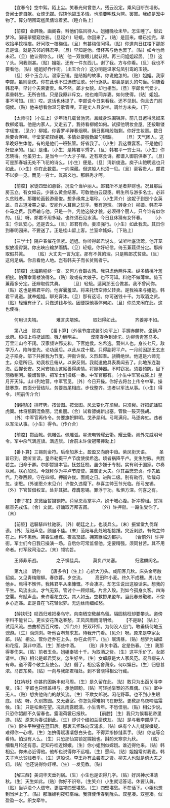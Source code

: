 <!-- { "loadSidebar": true } -->
　　【宜春令】空中絮。陌上尘。笑春光何曾恋人。残云没定。乘风目断东墙影。吾闻士羞自献。女愧无媒。假饶他碧玉多情。也须要明珠为聘。罢罢。我终是笼中物了。算分明围鸾槛凤倩谁着紧。〔睡介贴上〕 

　　【前腔】金屛晚。画阁春。料他们临风待人。姐姐晚妆未毕。怎生睡了。梨云梦冷。阑珊翠壁窥妆影。〔旦起介〕轻蛾。你回来了。〔贴〕是回来。幡已挂完。早收拾半捻檀痕。好问取一枝梅信。〔旦〕有甚梅信问得。〔贴〕你道向日红楼下那郞君是谁。就是东邻的韩君平。〔旦〕早知是他。借杯茶与他也罢了。〔贴〕如今也尙未迟。〔旦〕他认得你么。〔贴〕他一双俊眼儿就认得。再三问姐姐起居。〔旦〕这丫头。问我则甚。〔贴〕姐姐。还有一件东西儿。谢了我。方与你看。〔旦〕我也不要看他。〔贴〕姐姐好乔作衙。〔出玉合介〕这分明是温家勾凤引鸾的玉镜。 
　　〔旦〕好个玉合儿。温家玉镜。是结姻的故事。你说他怎的。〔贴〕姐姐。我家李郞。虽则豪侠。你在此也不过选伎征歌。分行逐队。那裏是到头的勾当。倘随着韩君平。早讨个夫荣妻贵。纵不然。郞才女貌。却也相当。〔旦〕李郞负气爱才。素重韩生。无所吝惜。只是我原非斥女。他也难同弃妻。如何使得。〔贴〕姐姐。事不可知。〔旦〕哎。这话也休提了。李郞说今日来看我。还不见到。你且去门前伺候。〔贴〕他来想看你温习歌管哩。正是丈人且安坐。调丝方未央。〔下〕 

　　【太师引】〔小生上〕少年场几载曾驰骋。且藏身珠围锦屛。前几日邀得念奴来教柳姬唱。他是内家人。又走去了。我待看柳姬如何。试探他明妆金屋。还按取镂字瑶笙。〔见介〕柳姬。你香罗半亸春烟暝。鎭日裏粉殷脂剩。你好生妆裹。数日后要会客哩。华堂宴裙钗绣裀。多情处要殷勤翠勺银缾。 
　　〔旦〕天气困人。这早晚好生体倦。有的是他们一班弦管。好省我了。〔小生〕我这番宴客。不是他们好应承的。〔旦〕是谁。〔小生〕是韩君平秀才。〔旦〕韩君平一穷士耳。〔小生〕你怎晓得。他虽穷士。是当今一个大才子哩。近有寒食诗。都谱入御前供奉了。〔旦〕可是那春城无处不飞花的诗么。〔小生〕便是。〔旦〕淸新俊逸。庾子山鲍明远也只如此。〔小生〕你在此数载。一向深藏。但这般人也须一见。〔旦〕豪客贵人。郞君不以妾一见。而见一穷士。眞高义也。那韩秀才呵。 

　　【前腔】家徒四壁如悬磬。况没个当垆丽人。郞君所不足者非财也。况且那后房玉立。有女如云。少甚么黄金结客。可敎他白云窥臣。韩生所与游多名士。必非久贫贱者。那雕轮画毂游豪俊。想多缘席上堪珍。〔小生背介〕这妮子到是个女英雄。自古道凌霄之姿。安能作人耳目之玩乎。我有道理。〔转身介〕柳姬。韩君平仆马之费。我尽输与他。只是一件。凭他这般才貌。必须得个丽人。只今谁有似你的。〔旦〕呀。郞君不用多疑。也终须石见水淸。今日且休猜有女怀春。 
　　〔小生〕你且安心。还是去么。〔旦〕郞君有命。妾须强行。〔小生〕如此我去。其日你到春明园来。不要送了。正是桂山留上客。兰室命媱妖。〔下贴上〕 

　　【三学士】隔户春催花信紧。姐姐。你听得郞君说么。试听叶底流莺。他开笼拟放凌霄翼。你出峡应输梦雨情。〔旦〕轻蛾。你好轻信。倚玉蒹葭须分定。那辨取假共眞。 
　　〔贴〕大丈夫一言为定。那有不眞的理。只是韩郞忒贫些。〔旦〕这何足病。你且看他人地。岂有韩夫子而长贫贱者乎。 

　　【前腔】北海鹏程终一奋。又何方食鷇衣鹑。我只虑他两件来。纵多情桃叶羞相接。怕薄幸靑楼浪得名。〔贴〕敢或有大娘子。也不可知。料他不做薄幸。倚玉蒹葭多分定。还辨取假共眞。 
　　〔旦〕轻蛾。适间那玉合做甚。我不曾问你。〔贴〕这也是韩君平的。他客囊羞涩。将来托悟空师父转卖。是我袖来与姐姐。韩君平说道。就奉姐姐。聊充膏沐。〔旦〕那有这话。你可送钱十千。为取酒之赀。〔贴〕轻蛾有计了。只做送钱与他。因便探他事体何如。〔旦〕你总来闲在此。这也使得。 

　　何用识夫壻。　　　　难言夫壻殊。 
　　取妇得如此。　　　　齐姜亦不如。 

　　第八出　除戎 
　　【番卜算】〔外侯节度戎装引众军上〕手握赤麟符。坐鎭卢龙府。桓桓上将挺雄图。戮力酬明主。 
　　漠南春色到滹沱。边柳靑靑塞马多。万里江山今不闭。汉家频许郅支和。下官姓侯。名希逸。营州人也。身长七尺。敌学万人。陷阵登先。论功居后。以此从戎十载。只得副将平卢。一月前因那王玄志之子殒身。部下共推我为节度。押衙许俊。义烈超羣。骁腾绝世。他道是六师无主。众意所归。劝我权且俯从。以安反侧。我就遣他具表奏闻去了。此地东连渤海。西握长安。又闻安禄山这厮善得虏情。将窥神器。不时窃发。须要预防。目下羽檄稍闲。狼烟暂静。把军士们操练一番。中军官那有。〔小生中军官戎装上〕星月开天阵。山川列地营。中军官见。〔外〕今日开操。你好去将台上传令中军。操鼓搴旗。四面分营结队。务要首尾相应。步伐整齐。违者以军法从事。〔小生〕得令。〔照前传介合〕 

　　【倒拖船】排阵势。按营图。按营图。风云变化在须臾。只须臾。好把蛇蟠联虎翼。休将鹅鹳混鱼丽。混鱼丽。〔合〕试看骠姚新出塞。管敎一鼓灭强胡。 
　　〔外〕中军官再传令。务要旗帜鲜明。戈矛犀利。弓弯满月。马逐奔虹。违者以军法从事。〔小生〕得令。〔传介合〕 

　　【前腔】攒画戟。佩雕弧。佩雕弧。星流电转耀云衢。耀云衢。阃外先威明号令。军中杀气满旌旗。满旌旗。〔合前末许俊冠带捧勑上〕 

　　【番卜算】三锡剖金符。后命加茅土。盈盈又向府中趋。紫凤衔天语。 
　　圣旨已到。跪听宣读。皇帝勑摄平卢节度使侯希逸。顷者祸降平卢。变生肘腋。共戕若主。归命于卿。尔卽暂摄本官。抚兹狂校。虽少嫌于专制。实有利于国家。尔奏以闻。朕心加悦。今就拜尔为平卢节度使。兼御史大夫。尔其益懋忠贞。作先敌忾。乃眷西顾。守在四邻。押衙许俊。面阙之日。进阶二级。别有勑行。钦哉毋忽。谢恩。〔外谢恩介末见介〕许俊久违麾下。恭喜主帅玉节光临。彤弓宠锡。〔外〕下官暂借权宜。处非其据。荐膺恩锡。罪浮于功。私惧方深。何喜之有。 

　　【柰子花】念微臣暂摄铜符。荷皇恩竟掌平卢。媿干城心腹。折冲樽俎。誓捐躯奋先戎伍。〔合〕文武。好诵取万邦吉甫。 
　　〔外〕许押衙。一路生受你了。〔末〕 

　　【前腔】远騑騑四牡驰驱。〔外〕朝廷之上。也谈兵么。〔末〕振堂堂九伐谋谟。〔外〕范阳声息。颇自不佳。〔末〕范阳与此处地相接踵。灾近剥肤。有俺主帅在上。料不患他。笑春生组练。夜高笳鼓。拥罴貅临边都护。 
　　〔合前外〕许押衙。军士们今日我已操演一场。自后你可常监督他。定要精强。须同甘苦。其不用命者。付军政司治之。〔末〕领钧旨。 

　　王师非乐战。　　　　之子愼佳兵。 
　　莫负卢龙塞。　　　　归邀麟阁名。 

　　第九出　诇约 
　　【唐多令】〔生上〕心折大刀头。咸阳客几秋。床头金尽敝貂裘。又见靑梅赠柳。春欲暮。岁空流。 
　　高田种小麦。终久不成穗。男儿在他乡。焉得不憔悴。我韩君平从来慷慨。不会凄凉。却怎生说出这般话来。想我的平生。风流出众。才气无双。管讨个一顾倾城。片言入彀。到如今孤身久客。四海空囊。有赋声金。未许看花立仗。其人如玉。空教掷果盈车。当此春景融和。不奈乡心迢递。正是自在飞花轻似梦。无边丝雨细如愁。 

　　【醉扶归】叹西归难把秦乌守。向南栖空敎越鸟留。隔园桃枉却要攀头。道傍李料不能甘口。更长安花落送春愁。正风风雨雨淸明候。 
　　【不是路】〔贴上〕试觅风流。曲曲桥西百尺楼。〔扣门介〕把双环扣。为何没人应门。敢垂杨何地玉骢游。〔生〕滴浏浏。听他百啭莺求友。待我开门看。〔见介〕呀。原来是李家女郞。〔贴〕相公。管你迁乔在上头。你在此何干。〔生〕眠淸昼。〔贴〕想梦为蝴蝶和花瘦。莫非中酒。〔生〕那些中酒。 
　　〔贴〕非关中酒。定是伤春。〔生〕我那得春伤来。〔贴〕前者玉合。姐姐奉钱十千。为取酒之赀。〔生〕这平乐价了。女郞请坐。〔贴〕相公是郞君契友。怎生好坐。〔生〕女郞原是大人家风范。况且柳夫人有命。道不得个敬主及使么。〔贴〕僭了。相公客舍萧条。何以娱日。〔生〕归思甚浓。马首东矣。〔贴〕一向与我郞君相处。到不曾晓得相公行藏。 

　　【红衲袄】你甚的困新丰似马周。〔生〕是久留在此。〔贴〕敢只为出函关寻李叟。〔生〕李郞也只倾盖相与。承他顾盼。〔贴〕可轻抛举案的齐眉偶。〔生〕室中无人。〔贴〕想贪他倚门的献笑流。〔生〕不欺女郞说。闲花野草。也不到小生眼底。〔贴〕呀。久别故园。又无妻室。你怎免得雉朝飞在野愁。更敎那乌夜啼临霜候。〔生〕只是松楸在望。况且雨露旣濡。小生靑年。不愁佳丽。〔贴〕相公少说。只恐你韶颜不久留春也。露湿荷裳已报秋。 
　　【前腔】〔生〕我只为悞看花帝里游。〔贴〕原来为春试到此。〔生〕却讨个结如兰豪侠友。〔贴〕是与我李郞厚了。〔生〕恨生平种璧在蓝田后。那裏去怀珠向汉浦求。〔贴〕纵有个人儿缝裳缀绽。难得你一心哩。〔生〕怎拚得赋凄凄怨白头也。不得弄掺掺缝素手。〔贴〕你这等会看待。怕没有人么。〔生〕只恐那仙宫锁定嫦娥也。斟酌天寒奈九秋。 
　　〔贴〕细看月轮还有意。定知丹桂近嫦娥。〔生〕你小姐到似嫦娥。谁近得他来。〔贴〕韩相公。你未必近得他。他却也说得你不远哩。〔生〕愿闻。〔贴〕姐姐常对我说。韩夫子岂长贫贱者乎。〔生〕这般说。李王孙有孟尝君之贤。柳夫人也就是僖大夫之妇。〔贴〕他还说得你好哩。〔生〕一发见教。〔贴〕 

　　【解三酲】美词华天垂列宿。〔生〕小生也是识得几字。〔贴〕好风神水湛淸秋。〔生〕天生如此。〔贴〕你好不识夸。〔生笑介〕小生就话答话。休要认眞。〔贴〕当垆没个人偎守。更临邛四壁堪愁。〔生〕四壁堪愁。不在话下。小姐也想到当垆上了。〔贴〕那瑶姬判夜归巫岫。我驿使传春到陇头。双星凑。双星凑。似盈盈一水。织女牵牛。 
